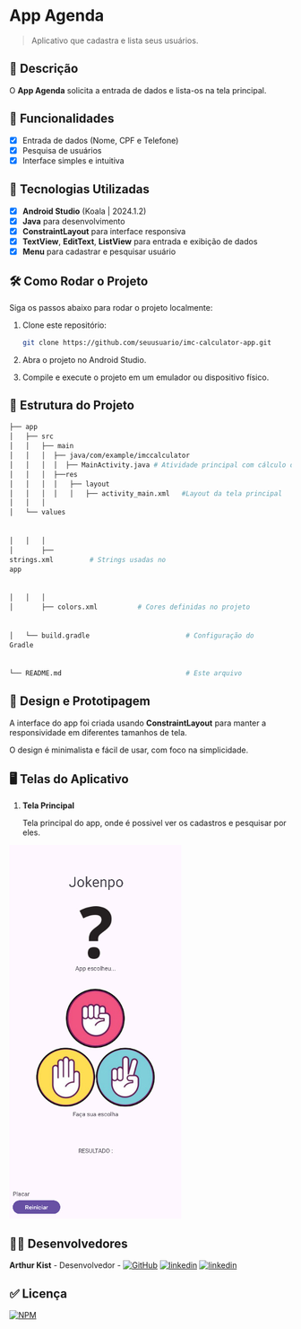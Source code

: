 # **App Agenda**

> Aplicativo que cadastra e lista seus usuários.

## 📱 Descrição

O **App Agenda** solicita a entrada de dados e lista-os na tela principal.

## 🔧 Funcionalidades

- [x] Entrada de dados (Nome, CPF e Telefone)
- [x] Pesquisa de usuários
- [x] Interface simples e intuitiva

## 🚀 Tecnologias Utilizadas

- [x] **Android Studio** (Koala | 2024.1.2)
- [x] **Java** para desenvolvimento
- [x] **ConstraintLayout** para interface responsiva
- [x] **TextView**, **EditText**, **ListView** para entrada e exibição de dados
- [x] **Menu** para cadastrar e pesquisar usuário

## 🛠️ Como Rodar o Projeto

Siga os passos abaixo para rodar o projeto localmente:

1. Clone este repositório:

    ```bash
    git clone https://github.com/seuusuario/imc-calculator-app.git

    ```

2. Abra o projeto no Android Studio.
3. Compile e execute o projeto em um emulador ou dispositivo físico.

## 📂 Estrutura do Projeto

```bash
├── app
│   ├── src
│   │   ├── main
│   │   │  ├── java/com/example/imccalculator
│   │   │  │  ├── MainActivity.java # Atividade principal com cálculo do IMC
│   │   │  ├──res
│   │   │  │   ├── layout
│   │   │  │   │   ├── activity_main.xml   #Layout da tela principal
│   │   │  
│   └── values


│   │   │  
│       ├──
strings.xml         # Strings usadas no
app


│   │   │  
│       ├── colors.xml          # Cores definidas no projeto


│   └── build.gradle                        # Configuração do
Gradle


└── README.md                               # Este arquivo
```
## 🎨 Design e Prototipagem
 
A interface do app foi criada usando **ConstraintLayout** para manter a responsividade em diferentes tamanhos de tela.
 
O design é minimalista e fácil de usar, com foco na simplicidade.
 
 ## 🖥️ Telas do Aplicativo

1. **Tela Principal**
   
   Tela principal do app, onde é possivel ver os cadastros e pesquisar por eles.
   
![Texto Alternativo](https://github.com/Kist19/AppJokenpo/blob/main/telaprincipal_appjokenpo.jpg?raw=true)

## 👨‍💻 Desenvolvedores

**Arthur Kist** - Desenvolvedor - [![GitHub](https://img.shields.io/badge/GitHub-100000?style=for-the-badge&logo=github&logoColor=white)](https://github.com/Kist19) [![linkedin](https://img.shields.io/badge/LinkedIn-0077B5?style=for-the-badge&logo=linkedin&logoColor=white)](https://www.linkedin.com/in/arthur-kist-34b176254/) [![linkedin](https://img.shields.io/badge/Instagram-E4405F?style=for-the-badge&logo=instagram&logoColor=white)](https://www.instagram.com/kist_19_/)

 ## ✅ Licença 
 
 [![NPM](https://img.shields.io/npm/l/react)](https://github.com/Kist19/AppJokenpo/blob/main/LICENSE)
